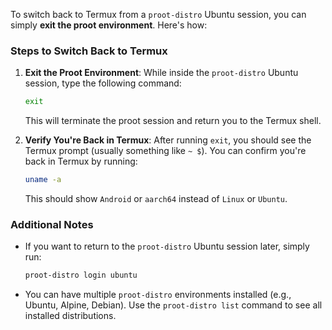 To switch back to Termux from a `proot-distro` Ubuntu session, you can simply **exit the proot environment**. Here's how:

### Steps to Switch Back to Termux
1. **Exit the Proot Environment**:
   While inside the `proot-distro` Ubuntu session, type the following command:
   ```bash
   exit
   ```
   This will terminate the proot session and return you to the Termux shell.

2. **Verify You're Back in Termux**:
   After running `exit`, you should see the Termux prompt (usually something like `~ $`). You can confirm you're back in Termux by running:
   ```bash
   uname -a
   ```
   This should show `Android` or `aarch64` instead of `Linux` or `Ubuntu`.

### Additional Notes
- If you want to return to the `proot-distro` Ubuntu session later, simply run:
  ```bash
  proot-distro login ubuntu
  ```
- You can have multiple `proot-distro` environments installed (e.g., Ubuntu, Alpine, Debian). Use the `proot-distro list` command to see all installed distributions.

